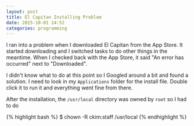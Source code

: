 ```yaml
---
layout: post
title: El Capitan Installing Problem
date: 2015-10-01 14:52
categories: programming
---
```

I ran into a problem when I downloaded El Capitan from the App Store. It started
downloading and I switched tasks to do other things in the meantime. When I
checked back with the App Store, it said "An error has occurred" next to "Downloaded".

I didn't know what to do at this point so I Googled around a bit and found a
solution. I need to look in my `Applications` folder for the install file.
Double click it to run it and everything went fine from there.

After the installation, the `/usr/local` directory was owned by `root` so I had to do

{% highlight bash %}
$ chown -R ckim:staff /usr/local
{% endhighlight %}
